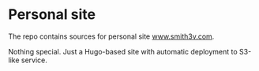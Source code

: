 # Personal site

The repo contains sources for personal site www.smith3v.com.

Nothing special. Just a Hugo-based site with automatic deployment to S3-like service.
